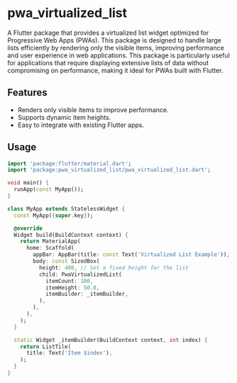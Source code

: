 # pwa_virtualized_list

A Flutter package that provides a virtualized list widget optimized for Progressive Web Apps (PWAs). This package is designed to handle large lists efficiently by rendering only the visible items, improving performance and user experience in web applications.
This package is particularly useful for applications that require displaying extensive lists of data without compromising on performance, making it ideal for PWAs built with Flutter.

## Features

- Renders only visible items to improve performance.
- Supports dynamic item heights.
- Easy to integrate with existing Flutter apps.

## Usage

```dart
import 'package:flutter/material.dart';
import 'package:pwa_virtualized_list/pwa_virtualized_list.dart';

void main() {
  runApp(const MyApp());
}

class MyApp extends StatelessWidget {
  const MyApp({super.key});

  @override
  Widget build(BuildContext context) {
    return MaterialApp(
      home: Scaffold(
        appBar: AppBar(title: const Text('Virtualized List Example')),
        body: const SizedBox(
          height: 400, // Set a fixed height for the list
          child: PwaVirtualizedList(
            itemCount: 100,
            itemHeight: 50.0,
            itemBuilder: _itemBuilder,
          ),
        ),
      ),
    );
  }

  static Widget _itemBuilder(BuildContext context, int index) {
    return ListTile(
      title: Text('Item $index'),
    );
  }
}
```
